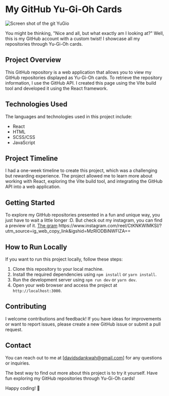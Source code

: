 # My GitHub Yu-Gi-Oh Cards
![Screen shot of the git YuGio](https://github.com/davidsd29/GitGit/assets/22005581/4f3691c2-67a2-4636-9f0d-d883af86da83)

You might be thinking, "Nice and all, but what exactly am I looking at?" Well, this is my GitHub account with a custom twist! I showcase all my repositories through Yu-Gi-Oh cards.

## Project Overview

This GitHub repository is a web application that allows you to view my GitHub repositories displayed as Yu-Gi-Oh cards. To retrieve the repository information, I use the GitHub API. I created this page using the Vite build tool and developed it using the React framework.

## Technologies Used

The languages and technologies used in this project include:
- React
- HTML
- SCSS/CSS
- JavaScript

## Project Timeline

I had a one-week timeline to create this project, which was a challenging but rewarding experience. The project allowed me to learn more about working with React, exploring the Vite build tool, and integrating the GitHub API into a web application.

## Getting Started

To explore my GitHub repositories presented in a fun and unique way, you just have to wait a little longer :D. But check out my instagram, you can find a preview of it. [The gram]([https://your-project-link.com/](https://www.instagram.com/reel/CtKNKWlMKSl/?utm_source=ig_web_copy_link&igshid=MzRlODBiNWFlZA==)) https://www.instagram.com/reel/CtKNKWlMKSl/?utm_source=ig_web_copy_link&igshid=MzRlODBiNWFlZA==


## How to Run Locally

If you want to run this project locally, follow these steps:

1. Clone this repository to your local machine.
2. Install the required dependencies using `npm install` or `yarn install`.
3. Run the development server using `npm run dev` or `yarn dev`.
4. Open your web browser and access the project at `http://localhost:3000`.

## Contributing

I welcome contributions and feedback! If you have ideas for improvements or want to report issues, please create a new GitHub issue or submit a pull request.

## Contact

You can reach out to me at [davidsdankwah@gmail.com] for any questions or inquiries.

The best way to find out more about this project is to try it yourself. Have fun exploring my GitHub repositories through Yu-Gi-Oh cards!

Happy coding! 🚀
